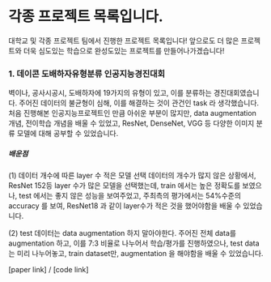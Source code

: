 # 각종 프로젝트 목록입니다.

대학교 및 각종 프로젝트 팀에서 진행한 프로젝트 목록입니다! 앞으로도 더 많은 프로젝트와 더욱 심도있는 학습으로 완성도있는 프로젝트를 만들어나가겠습니다!

### 1. 데이콘 도배하자유형분류 인공지능경진대회

벽이나, 공사시공시, 도배하자에 19가지의 유형이 있고, 이를 분류하는 경진대회였습니다. 주어진 데이터의 불균형이 심해, 이를 해결하는 것이 관건인 task 라 생각했습니다. 처음 진행해본 인공지능프로젝트인 만큼 
아쉬운 부분이 많지만, data augmentation 개념, 전이학습 개념을 배울 수 있었고, ResNet, DenseNet, VGG 등 다양한 이미지 분류 모델에 대해 공부할 수 있었습니다. 

##### 배운점
(1) 데이터 개수에 따른 layer 수 적은 모델 선택
데이터의 개수가 많지 않은 상황에서, ResNet 152등 layer 수가 많은 모델을 선택했는데, train 에서는 높은 정확도를 보였으나, test 에서는 좋지 않은 성능을 보여주었고, 주최측의 평가에서는 54%수준의 accuracy 를 보여, ResNet18 과 같이 
layer수가 적은 것을 했어야함을 배울 수 있었습니다. 

(2) test 데이터는 data augmentation 하지 말아야한다.
주어진 전체 data를 augmentation 하고, 이를 7:3 비율로 나누어서 학습/평가를 진행하였으나, test data는 미리 나누어놓고, train dataset만, augmentation 을 해야함을 배울 수 있었습니다.

[paper link] / [code link]
